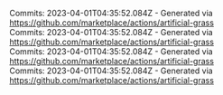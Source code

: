 Commits: 2023-04-01T04:35:52.084Z - Generated via https://github.com/marketplace/actions/artificial-grass
<br>
Commits: 2023-04-01T04:35:52.084Z - Generated via https://github.com/marketplace/actions/artificial-grass
<br>
Commits: 2023-04-01T04:35:52.084Z - Generated via https://github.com/marketplace/actions/artificial-grass
<br>
Commits: 2023-04-01T04:35:52.084Z - Generated via https://github.com/marketplace/actions/artificial-grass
<br>
